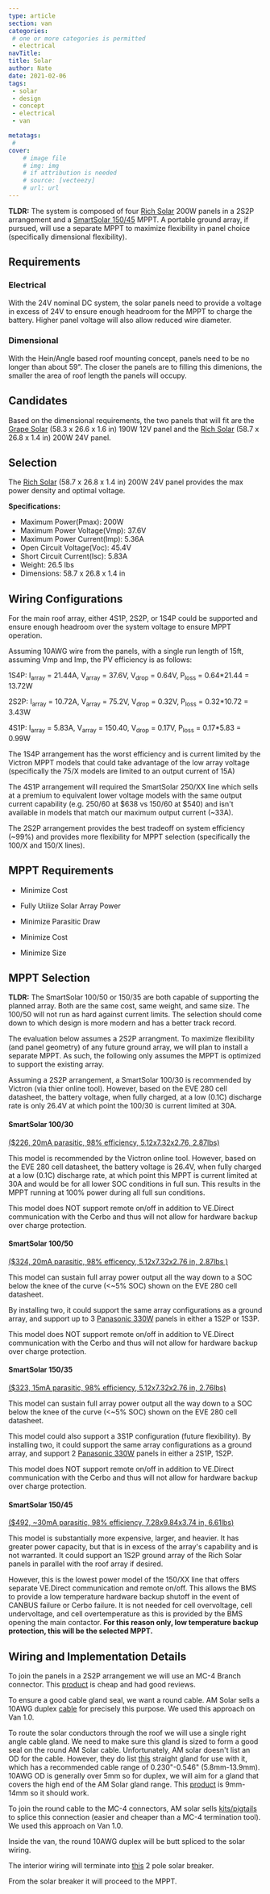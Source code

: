 ```yaml
---
type: article
section: van
categories: 
 # one or more categories is permitted
 - electrical
navTitle: 
title: Solar
author: Nate
date: 2021-02-06
tags:
 - solar
 - design
 - concept
 - electrical
 - van

metatags:
 #
cover: 
	# image file
	# img: img
	# if attribution is needed
	# source: [vecteezy]
	# url: url
---
```



**TLDR:**  The system is composed of four [Rich Solar](https://richsolar.com/products/200-watt-24-volt-solar-panel) 200W panels in a 2S2P arrangement and a [SmartSolar 150/45](https://www.victronenergy.com/upload/documents/Datasheet-SmartSolar-charge-controller-MPPT-150-45-up-to-150-70-EN.pdf) MPPT.  A portable ground array, if pursued, will use a separate MPPT to maximize flexibility in panel choice (specifically dimensional flexibility).

## Requirements

### Electrical

With the 24V nominal DC system, the solar panels need to provide a voltage in excess of 24V to ensure enough headroom for the MPPT to charge the battery.  Higher panel voltage will also allow reduced wire diameter.  

### Dimensional

With the Hein/Angle based roof mounting concept, panels need to be no longer than about 59".  The closer the panels are to filling this dimenions, the smaller the area of roof length the panels will occupy.

## Candidates

Based on the dimensional requirements, the two panels that will fit are the [Grape Solar](https://grapesolar.com/wp-content/uploads/GS-STAR-190W-US-Spec-Sheet.pdf)  (58.3 x 26.6 x 1.6 in) 190W 12V panel and the [Rich Solar](https://richsolar.com/products/200-watt-24-volt-solar-panel)  (58.7 x 26.8 x 1.4 in) 200W 24V panel.

## Selection

The [Rich Solar](https://richsolar.com/products/200-watt-24-volt-solar-panel)  (58.7 x 26.8 x 1.4 in) 200W 24V panel provides the max power density and optimal voltage.

**Specifications:**

- Maximum Power(Pmax): 200W
- Maximum Power Voltage(Vmp): 37.6V
- Maximum Power Current(Imp): 5.36A
- Open Circuit Voltage(Voc): 45.4V
- Short Circuit Current(Isc): 5.83A
- Weight: 26.5 lbs
- Dimensions: 58.7 x 26.8 x 1.4 in

## Wiring Configurations

For the main roof array, either 4S1P, 2S2P, or 1S4P could be supported and ensure enough headroom over the system voltage to ensure MPPT operation.

Assuming 10AWG wire from the panels, with a single run length of 15ft, assuming Vmp and Imp, the PV efficiency is as follows:

1S4P: I<sub>array</sub> = 21.44A, V<sub>array</sub> = 37.6V, V<sub>drop</sub> = 0.64V, P<sub>loss</sub> = 0.64*21.44 = 13.72W

2S2P: I<sub>array</sub> = 10.72A, V<sub>array</sub> = 75.2V, V<sub>drop</sub> = 0.32V, P<sub>loss</sub> = 0.32*10.72 = 3.43W

4S1P: I<sub>array</sub> = 5.83A, V<sub>array</sub> = 150.40, V<sub>drop</sub> = 0.17V, P<sub>loss</sub> = 0.17*5.83 = 0.99W

The 1S4P arrangement has the worst efficiency and is current limited by the Victron MPPT models that could take advantage of the low array voltage (specifically the 75/X models are limited to an output current of 15A)

The 4S1P arrangement will required the SmartSolar 250/XX line which sells at a premium to equivalent lower voltage models with the same output current capability (e.g. 250/60 at $638 vs 150/60 at $540) and isn't available in models that match our maximum output current (~33A).

The 2S2P arrangement provides the best tradeoff on system efficiency (~99%) and provides more flexibility for MPPT selection (specifically the 100/X and 150/X lines). 

## MPPT Requirements

* Minimize Cost

* Fully Utilize Solar Array Power

* Minimize Parasitic Draw

* Minimize Cost

* Minimize Size

## MPPT Selection

**TLDR:** The SmartSolar 100/50 or 150/35 are both capable of supporting the planned array.  Both are the same cost, same weight, and same size.  The 100/50 will not run as hard against current limits.  The selection should come down to which design is more modern and has a better track record.

The evaluation below assumes a 2S2P arrangment.  To maximize flexibility (and panel geometry) of any future ground array, we will plan to install a separate MPPT.  As such, the following only assumes the MPPT is optimized to support the existing array.

Assuming a 2S2P arrangement, a SmartSolar 100/30 is recommended by Victron (via thier online tool).  However, based on the EVE 280 cell datasheet, the battery voltage, when fully charged, at a low (0.1C) discharge rate is only 26.4V at which point the 100/30 is current limited at 30A.  

#### SmartSolar 100/30 

[($226, 20mA parasitic, 98% efficiency, 5.12x7.32x2.76, 2.87lbs)](https://www.victronenergy.com/upload/documents/Datasheet-SmartSolar-charge-controller-MPPT-100-30-&-100-50-EN.pdf) 

This model is recommended by the Victron online tool.  However, based on the EVE 280 cell datasheet, the battery voltage is 26.4V, when fully charged at a low (0.1C) discharge rate, at which point this MPPT is current limited at 30A and would be for all lower SOC conditions in full sun.  This results in the MPPT running at 100% power during all full sun conditions.

This model does NOT support remote on/off in addition to VE.Direct communication with the Cerbo and thus will not allow for hardware backup over charge protection.

#### SmartSolar 100/50 

[($324, 20mA parasitic, 98% efficency, 5.12x7.32x2.76 in, 2.87lbs )](https://www.victronenergy.com/upload/documents/Datasheet-SmartSolar-charge-controller-MPPT-100-30-&-100-50-EN.pdf) 

This model can sustain full array power output all the way down to a SOC below the knee of the curve (<~5% SOC) shown on the EVE 280 cell datasheet.

By installing two, it could support the same array configurations as a ground array, and support up to 3 [Panasonic 330W](https://panasonic.net/lifesolutions/solar/pdf/96/spec/N330_325SJ47Datasheet_190401_ol_LS.PDF) panels in either a 1S2P or 1S3P.

This model does NOT support remote on/off in addition to VE.Direct communication with the Cerbo and thus will not allow for hardware backup over charge protection.

#### SmartSolar 150/35 

[($323, 15mA parasitic, 98% efficiency, 5.12x7.32x2.76 in, 2.76lbs)](https://www.victronenergy.com/upload/documents/Datasheet-SmartSolar-charge-controller-MPPT-150-35-EN.pdf) 

This model can sustain full array power output all the way down to a SOC below the knee of the curve (<~5% SOC) shown on the EVE 280 cell datasheet.

This model could also support a 3S1P configuration (future flexibility).  By installing two, it could support the same array configurations as a ground array, and support 2 [Panasonic 330W](https://panasonic.net/lifesolutions/solar/pdf/96/spec/N330_325SJ47Datasheet_190401_ol_LS.PDF) panels in either a 2S1P, 1S2P.

This model does NOT support remote on/off in addition to VE.Direct communication with the Cerbo and thus will not allow for hardware backup over charge protection.

#### SmartSolar 150/45 

[($492, ~30mA parasitic, 98% efficiency, 7.28x9.84x3.74 in, 6.61lbs)](https://www.victronenergy.com/upload/documents/Datasheet-SmartSolar-charge-controller-MPPT-150-45-up-to-150-100-EN.pdf)

This model is substantially more expensive, larger, and heavier.  It has greater power capacity, but that is in excess of the array's capability and is not warranted.  It could support an 1S2P ground array of the Rich Solar panels in parallel with the roof array if desired.

However, this is the lowest power model of the 150/XX line that offers separate VE.Direct communication and remote on/off.  This allows the BMS to provide a low temperature hardware backup shutoff in the event of CANBUS failure or Cerbo failure.  It is not needed for cell overvoltage, cell undervoltage, and cell overtemperature as this is provided by the BMS opening the main contactor.  **For this reason only, low temperature backup protection, this will be the selected MPPT.**

## Wiring and Implementation Details
To join the panels in a 2S2P arrangement we will use an MC-4 Branch connector.  This [product](https://www.amazon.com/BougeRV-Connectors-Connector-Parallel-Connection/dp/B07DJ5PHSB/) is cheap and had good reviews.


To ensure a good cable gland seal, we want a round cable.  AM Solar sells a 10AWG duplex [cable](https://amsolar.com/rv-cables/cable-10ga-2-gry) for precisely this purpose.  We used this approach on Van 1.0.

To route the solar conductors through the roof we will use a single right angle cable gland.  We need to make sure this gland is sized to form a good seal on the round AM Solar cable.  Unfortunately, AM solar doesn't list an OD for the cable.  However, they do list [this](https://amsolar.com/rv-mounting-accessories/strn-1/2ln) straight gland for use with it, which has a recommended cable range of 0.230"-0.546" (5.8mm-13.9mm).  10AWG OD is generally over 5mm so for duplex, we will aim for a gland that covers the high end of the AM Solar gland range.
This [product](https://www.amazon.com/uxcell-Waterproof-Adjustable-Locknut-9mm-14mm/dp/B07R55VGVV/) is 9mm-14mm so it should work.

To join the round cable to the MC-4 connectors, AM solar sells [kits/pigtails](https://amsolar.com/rv-connections/93c-mc-4pig) to splice this connection (easier and cheaper than a MC-4 termination tool).  We used this approach on Van 1.0.

Inside the van, the round 10AWG duplex will be butt spliced to the solar wiring.  

The interior wiring will terminate into [this](https://www.amazon.com/gp/product/B0746DLP7S/) 2 pole solar breaker.

From the solar breaker it will proceed to the MPPT.


